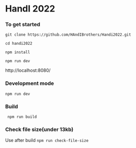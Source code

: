 # HandI 2022

### To get started

`git clone https://github.com/HAndIBrothers/Handi2022.git`

`cd handi2022`

`npm install`

`npm run dev`

http://localhost:8080/

### Development mode

`npm run dev`

### Build

` npm run build`

### Check file size(under 13kb)

Use after build
`npm run check-file-size`

